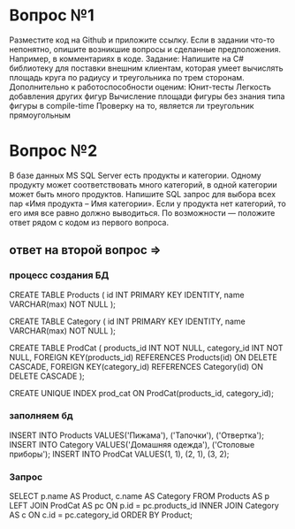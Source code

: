 # Вопрос №1
Разместите код на Github и приложите ссылку. Если в задании что-то непонятно, опишите возникшие вопросы и сделанные предположения. Например, в комментариях в коде.
Задание:
Напишите на C# библиотеку для поставки внешним клиентам, которая умеет вычислять площадь круга по радиусу и треугольника по трем сторонам. Дополнительно к работоспособности оценим:
Юнит-тесты
Легкость добавления других фигур
Вычисление площади фигуры без знания типа фигуры в compile-time
Проверку на то, является ли треугольник прямоугольным

# Вопрос №2
В базе данных MS SQL Server есть продукты и категории. Одному продукту может соответствовать много категорий, в одной категории может быть много продуктов. Напишите SQL запрос для выбора всех пар «Имя продукта – Имя категории». Если у продукта нет категорий, то его имя все равно должно выводиться.
По возможности — положите ответ рядом с кодом из первого вопроса.

## ответ на второй вопрос => 
### процесс создания БД
CREATE TABLE Products
(
id INT PRIMARY KEY IDENTITY, 
name VARCHAR(max) NOT NULL
);

CREATE TABLE Category
(
id INT PRIMARY KEY IDENTITY,
name VARCHAR(max) NOT NULL
);

CREATE TABLE ProdCat
(
products_id INT NOT NULL,
category_id INT NOT NULL,
FOREIGN KEY(products_id) REFERENCES Products(id) ON DELETE CASCADE,
FOREIGN KEY(category_id) REFERENCES Category(id) ON DELETE CASCADE
);

CREATE UNIQUE INDEX prod_cat ON ProdCat(products_id, category_id);

### заполняем бд
INSERT INTO Products VALUES('Пижама'), ('Тапочки'), ('Отвертка');
INSERT INTO Category VALUES('Домашняя одежда'), ('Столовые приборы');
INSERT INTO ProdCat VALUES(1, 1), (2, 1), (3, 2);

### Запрос
SELECT p.name AS Product, c.name AS Category 
FROM Products AS p
LEFT JOIN ProdCat AS pc ON p.id = pc.products_id
INNER JOIN Category AS c ON c.id = pc.category_id
ORDER BY Product;
 
